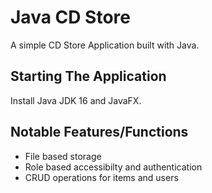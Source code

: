 # Java CD Store
A simple CD Store Application built with Java.

## Starting The Application

Install Java JDK 16 and JavaFX.

## Notable Features/Functions

<ul>
  <li>File based storage</li>
  <li>Role based accessibilty and authentication</li>
  <li>CRUD operations for items and users</li>
</ul>
